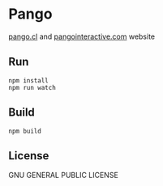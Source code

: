 # Pango
[pango.cl](https://pango.cl) and [pangointeractive.com](https://pangointeractive.com) website

## Run
    npm install
    npm run watch

## Build
    npm build

## License
GNU GENERAL PUBLIC LICENSE
